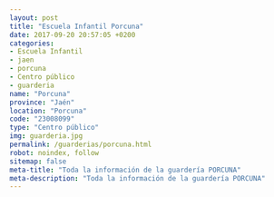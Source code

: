 ```yaml
---
layout: post
title: "Escuela Infantil Porcuna"
date: 2017-09-20 20:57:05 +0200
categories:
- Escuela Infantil
- jaen
- porcuna
- Centro público
- guarderia
name: "Porcuna"
province: "Jaén"
location: "Porcuna"
code: "23008099"
type: "Centro público"
img: guarderia.jpg
permalink: /guarderias/porcuna.html
robot: noindex, follow
sitemap: false
meta-title: "Toda la información de la guardería PORCUNA"
meta-description: "Toda la información de la guardería PORCUNA"
---
```

